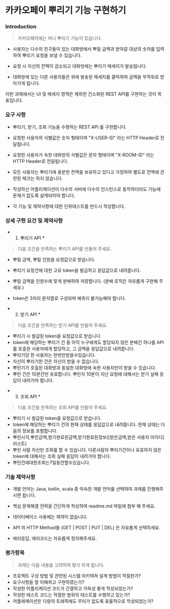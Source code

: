# 카카오페이 뿌리기 기능 구현하기

### Introduction

> 카카오페이에는 머니 뿌리기 기능이 있습니다.

- 사용자는 다수의 친구들이 있는 대화방에서 뿌릴 금액과 받아갈 대상의 숫자를 입력하여 뿌리기 요청을 보낼 수 있습니다.

- 요청 시 자신의 잔액이 감소되고 대화방에는 뿌리기 메세지가 발송됩니다.

- 대화방에 있는 다른 사용자들은 위에 발송된 메세지를 클릭하여 금액을 무작위로 받아가게 됩니다.

이번 과제에서는 UI 및 메세지 영역은 제외한 간소화된 REST API를 구현하는 것이 목표입니다.

### 요구 사항

- 뿌리기, 받기, 조회 기능을 수행하는 REST API 를 구현합니다.

- 요청한 사용자의 식별값은 숫자 형태이며 "X-USER-ID" 라는 HTTP Header로 전달됩니다.

- 요청한 사용자가 속한 대화방의 식별값은 문자 형태이며 "X-ROOM-ID" 라는 HTTP Header로 전달됩니다.

- 모든 사용자는 뿌리기에 충분한 잔액을 보유하고 있다고 가정하여 별도로 잔액에 관련된 체크는 하지 않습니다.

- 작성하신 어플리케이션이 다수의 서버에 다수의 인스턴스로 동작하더라도 기능에 문제가 없도록 설계되어야 합니다.

- 각 기능 및 제약사항에 대한 단위테스트를 반드시 작성합니다. 

### 상세 구현 요건 및 제약사항 

* 1. 뿌리기 API *

> 다음 조건을 만족하는 뿌리기 API를 만들어 주세요.

- 뿌릴 금액, 뿌릴 인원을 요청값으로 받습니다.
- 뿌리기 요청건에 대한 고유 token을 발급하고 응답값으로 내려줍니다.

- 뿌릴 금액을 인원수에 맞게 분배하여 저장합니다. (분배 로직은 자유롭게 구현해 주세요.)
- token은 3자리 문자열로 구성되며 예측이 불가능해야 합니다. 

* 2. 받기 API *

> 다음 조건을 만족하는 받기 API를 만들어 주세요.

- 뿌리기 시 발급된 token을 요청값으로 받습니다.
- token에 해당하는 뿌리기 건 중 아직 누구에게도 할당되지 않은 분배건 하나를 API를 호출한 사용자에게 할당하고, 그 금액을 응답값으로 내려줍니다.
- 뿌리기당 한 사용자는 한번만받을수있습니다.
- 자신이 뿌리기한 건은 자신이 받을 수 없습니다.
- 뿌린기가 호출된 대화방과 동일한 대화방에 속한 사용자만이 받을 수 있습니다.
- 뿌린 건은 10분간만 유효합니다. 뿌린지 10분이 지난 요청에 대해서는 받기 실패 응답이 내려가야 합니다. 

* 3. 조회 API *

> 다음 조건을 만족하는 조회 API를 만들어 주세요.

- 뿌리기 시 발급된 token을 요청값으로 받습니다.
- token에 해당하는 뿌리기 건의 현재 상태를 응답값으로 내려줍니다. 현재 상태는 다음의 정보를 포함합니다.
- 뿌린시각,뿌린금액,받기완료된금액,받기완료된정보([받은금액,받은 사용자 아이디] 리스트)
- 뿌린 사람 자신만 조회를 할 수 있습니다. 다른사람의 뿌리기건이나 유효하지 않은 token에 대해서는 조회 실패 응답이 내려가야 합니다.
- 뿌린건에대한조회는7일동안할수있습니다. 



### 기술 제약사항

- 개발 언어는 Java, kotlin, scala 중 익숙한 개발 언어를 선택하여 과제를 진행해주시면 됩니다.
- 핵심 문제해결 전략을 간단하게 작성하여 readme.md 파일에 첨부 해 주세요.
- 데이터베이스 사용에는 제약이 없습니다.

- API 의 HTTP Method들 (GET | POST | PUT | DEL) 은 자유롭게 선택하세요.
- 에러응답, 에러코드는 자유롭게 정의해주세요.
  

### 평가항목

> 과제는 다음 내용을 고려하여 평가 하게 됩니다.

- 프로젝트 구성 방법 및 관련된 시스템 아키텍쳐 설계 방법이 적절한가?
- 요구사항을 잘 이해하고 구현하였는가?
- 작성한 어플리케이션 코드가 간결하고 가독성 좋게 작성되었는가?
- 작성한 테스트 코드는 적절한 범위의 테스트를 수행하고 있는가?
- 어플레케이션은 다량의 트래픽에도 무리가 없도록 효율적으로 작성되었는가?



